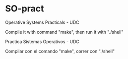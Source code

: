 # SO-pract
Operative Systems Practicals - UDC

Compile it with command "make", then run it with "./shell"

Practica Sistemas Operativos - UDC

Compilar con el comando "make", correr con "./shell"
